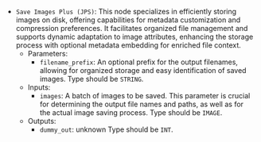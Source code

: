 - `Save Images Plus (JPS)`: This node specializes in efficiently storing images on disk, offering capabilities for metadata customization and compression preferences. It facilitates organized file management and supports dynamic adaptation to image attributes, enhancing the storage process with optional metadata embedding for enriched file context.
    - Parameters:
        - `filename_prefix`: An optional prefix for the output filenames, allowing for organized storage and easy identification of saved images. Type should be `STRING`.
    - Inputs:
        - `images`: A batch of images to be saved. This parameter is crucial for determining the output file names and paths, as well as for the actual image saving process. Type should be `IMAGE`.
    - Outputs:
        - `dummy_out`: unknown Type should be `INT`.

